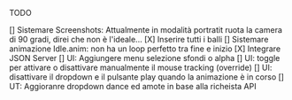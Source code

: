 TODO

[] Sistemare Screenshots: Attualmente in modalità portratit ruota la camera di 90 gradi, direi che non è l'ideale...
[X] Inserire tutti i balli
[] Sistemare animazione Idle.anim: non ha un loop perfetto tra fine e inizio
[X] Integrare JSON Server
[] UI: Aggiungere menu selezione sfondi o alpha
[] UI: toggle per attivare o disattivare manualmente il mouse tracking (override)
[] UI: disattivare il dropdown e il pulsante play quando la animazione è in corso
[] UT: Aggioranre dropdown dance ed amote in base alla richeista API